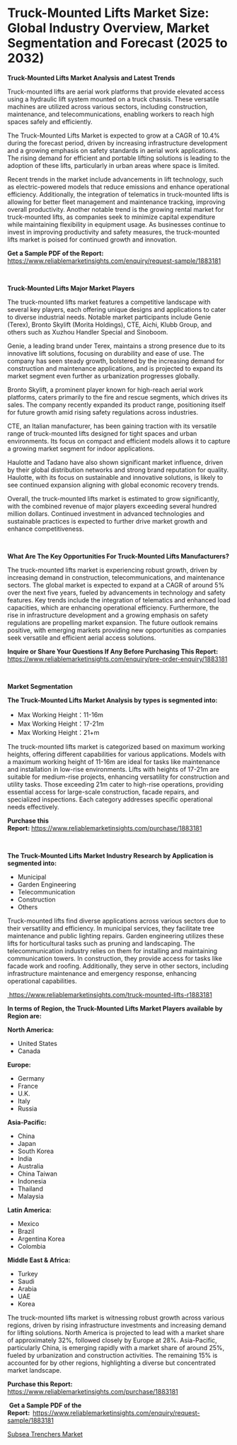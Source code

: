 <p><h1>Truck-Mounted Lifts Market Size: Global Industry Overview, Market Segmentation and Forecast (2025 to 2032)</h1></p><p><strong>Truck-Mounted Lifts Market Analysis and Latest Trends</strong></p>
<p><p>Truck-mounted lifts are aerial work platforms that provide elevated access using a hydraulic lift system mounted on a truck chassis. These versatile machines are utilized across various sectors, including construction, maintenance, and telecommunications, enabling workers to reach high spaces safely and efficiently.</p><p>The Truck-Mounted Lifts Market is expected to grow at a CAGR of 10.4% during the forecast period, driven by increasing infrastructure development and a growing emphasis on safety standards in aerial work applications. The rising demand for efficient and portable lifting solutions is leading to the adoption of these lifts, particularly in urban areas where space is limited.</p><p>Recent trends in the market include advancements in lift technology, such as electric-powered models that reduce emissions and enhance operational efficiency. Additionally, the integration of telematics in truck-mounted lifts is allowing for better fleet management and maintenance tracking, improving overall productivity. Another notable trend is the growing rental market for truck-mounted lifts, as companies seek to minimize capital expenditure while maintaining flexibility in equipment usage. As businesses continue to invest in improving productivity and safety measures, the truck-mounted lifts market is poised for continued growth and innovation.</p></p>
<p><strong>Get a Sample PDF of the Report:&nbsp;</strong> <a href="https://www.reliablemarketinsights.com/enquiry/request-sample/1883181?utm_campaign=2459&utm_medium=2&utm_source=Github&utm_content=ia&utm_term=01032025&utm_id=truck-mounted-lifts">https://www.reliablemarketinsights.com/enquiry/request-sample/1883181</a></p>
<p>&nbsp;</p>
<p><strong>Truck-Mounted Lifts Major Market Players</strong></p>
<p><p>The truck-mounted lifts market features a competitive landscape with several key players, each offering unique designs and applications to cater to diverse industrial needs. Notable market participants include Genie (Terex), Bronto Skylift (Morita Holdings), CTE, Aichi, Klubb Group, and others such as Xuzhou Handler Special and Sinoboom.</p><p>Genie, a leading brand under Terex, maintains a strong presence due to its innovative lift solutions, focusing on durability and ease of use. The company has seen steady growth, bolstered by the increasing demand for construction and maintenance applications, and is projected to expand its market segment even further as urbanization progresses globally.</p><p>Bronto Skylift, a prominent player known for high-reach aerial work platforms, caters primarily to the fire and rescue segments, which drives its sales. The company recently expanded its product range, positioning itself for future growth amid rising safety regulations across industries.</p><p>CTE, an Italian manufacturer, has been gaining traction with its versatile range of truck-mounted lifts designed for tight spaces and urban environments. Its focus on compact and efficient models allows it to capture a growing market segment for indoor applications.</p><p>Haulotte and Tadano have also shown significant market influence, driven by their global distribution networks and strong brand reputation for quality. Haulotte, with its focus on sustainable and innovative solutions, is likely to see continued expansion aligning with global economic recovery trends.</p><p>Overall, the truck-mounted lifts market is estimated to grow significantly, with the combined revenue of major players exceeding several hundred million dollars. Continued investment in advanced technologies and sustainable practices is expected to further drive market growth and enhance competitiveness.</p></p>
<p>&nbsp;</p>
<p><strong>What Are The Key Opportunities For Truck-Mounted Lifts Manufacturers?</strong></p>
<p><p>The truck-mounted lifts market is experiencing robust growth, driven by increasing demand in construction, telecommunications, and maintenance sectors. The global market is expected to expand at a CAGR of around 5% over the next five years, fueled by advancements in technology and safety features. Key trends include the integration of telematics and enhanced load capacities, which are enhancing operational efficiency. Furthermore, the rise in infrastructure development and a growing emphasis on safety regulations are propelling market expansion. The future outlook remains positive, with emerging markets providing new opportunities as companies seek versatile and efficient aerial access solutions.</p></p>
<p><strong>Inquire or Share Your Questions If Any Before Purchasing This Report:</strong> <a href="https://www.reliablemarketinsights.com/enquiry/pre-order-enquiry/1883181?utm_campaign=2459&utm_medium=2&utm_source=Github&utm_content=ia&utm_term=01032025&utm_id=truck-mounted-lifts">https://www.reliablemarketinsights.com/enquiry/pre-order-enquiry/1883181</a></p>
<p>&nbsp;</p>
<p><strong>Market Segmentation</strong></p>
<p><strong>The Truck-Mounted Lifts Market Analysis by types is segmented into:</strong></p>
<p><ul><li>Max Working Height：11-16m</li><li>Max Working Height：17-21m</li><li>Max Working Height：21+m</li></ul></p>
<p><p>The truck-mounted lifts market is categorized based on maximum working heights, offering different capabilities for various applications. Models with a maximum working height of 11-16m are ideal for tasks like maintenance and installation in low-rise environments. Lifts with heights of 17-21m are suitable for medium-rise projects, enhancing versatility for construction and utility tasks. Those exceeding 21m cater to high-rise operations, providing essential access for large-scale construction, facade repairs, and specialized inspections. Each category addresses specific operational needs effectively.</p></p>
<p><strong>Purchase this Report:&nbsp;</strong><a href="https://www.reliablemarketinsights.com/purchase/1883181?utm_campaign=2459&utm_medium=2&utm_source=Github&utm_content=ia&utm_term=01032025&utm_id=truck-mounted-lifts">https://www.reliablemarketinsights.com/purchase/1883181</a></p>
<p>&nbsp;</p>
<p><strong>The Truck-Mounted Lifts Market Industry Research by Application is segmented into:</strong></p>
<p><ul><li>Municipal</li><li>Garden Engineering</li><li>Telecommunication</li><li>Construction</li><li>Others</li></ul></p>
<p><p>Truck-mounted lifts find diverse applications across various sectors due to their versatility and efficiency. In municipal services, they facilitate tree maintenance and public lighting repairs. Garden engineering utilizes these lifts for horticultural tasks such as pruning and landscaping. The telecommunication industry relies on them for installing and maintaining communication towers. In construction, they provide access for tasks like facade work and roofing. Additionally, they serve in other sectors, including infrastructure maintenance and emergency response, enhancing operational capabilities.</p></p>
<p><a href="https://www.reliablemarketinsights.com/truck-mounted-lifts-r1883181?utm_campaign=2459&utm_medium=2&utm_source=Github&utm_content=ia&utm_term=01032025&utm_id=truck-mounted-lifts">&nbsp;https://www.reliablemarketinsights.com/truck-mounted-lifts-r1883181</a></p>
<p><strong>In terms of Region, the Truck-Mounted Lifts Market Players available by Region are:</strong></p>
<p>
    <p> <strong> North America: </strong>
        <ul>
            <li>United States</li>
            <li>Canada</li>
        </ul>
        </p> 
    <p> <strong> Europe: </strong>
        <ul>
            <li>Germany</li>
            <li>France</li>
            <li>U.K.</li>
            <li>Italy</li>
            <li>Russia</li>
        </ul>
        </p> 
    <p> <strong> Asia-Pacific: </strong>
        <ul>
            <li>China</li>
            <li>Japan</li>
            <li>South Korea</li>
            <li>India</li>
            <li>Australia</li>
            <li>China Taiwan</li>
            <li>Indonesia</li>
            <li>Thailand</li>
            <li>Malaysia</li>
        </ul>
        </p> 
    <p> <strong> Latin America: </strong>
        <ul>
            <li>Mexico</li>
            <li>Brazil</li>
            <li>Argentina Korea</li>
            <li>Colombia</li>
        </ul>
        </p> 
    <p> <strong> Middle East & Africa: </strong>
        <ul>
            <li>Turkey</li>
            <li>Saudi</li>
            <li>Arabia</li>
            <li>UAE</li>
            <li>Korea</li>
        </ul>
    </p>
    </p>
<p><p>The truck-mounted lifts market is witnessing robust growth across various regions, driven by rising infrastructure investments and increasing demand for lifting solutions. North America is projected to lead with a market share of approximately 32%, followed closely by Europe at 28%. Asia-Pacific, particularly China, is emerging rapidly with a market share of around 25%, fueled by urbanization and construction activities. The remaining 15% is accounted for by other regions, highlighting a diverse but concentrated market landscape.</p></p>
<p><strong>Purchase this Report: </strong><a href="https://www.reliablemarketinsights.com/purchase/1883181?utm_campaign=2459&utm_medium=2&utm_source=Github&utm_content=ia&utm_term=01032025&utm_id=truck-mounted-lifts">https://www.reliablemarketinsights.com/purchase/1883181</a></p>
<p>&nbsp;<strong>Get a Sample PDF of the Report:&nbsp;&nbsp;</strong><a href="https://www.reliablemarketinsights.com/enquiry/request-sample/1883181?utm_campaign=2459&utm_medium=2&utm_source=Github&utm_content=ia&utm_term=01032025&utm_id=truck-mounted-lifts">https://www.reliablemarketinsights.com/enquiry/request-sample/1883181</a></p>
<p><strong></strong></p>
<p><p><a href="https://github.com/hartsockdonnette82/Market-Research-Report-List-1/blob/main/subsea-trenchers-market.md?utm_campaign=2459&utm_medium=2&utm_source=Github&utm_content=ia&utm_term=01032025&utm_id=truck-mounted-lifts">Subsea Trenchers Market</a></p></p>